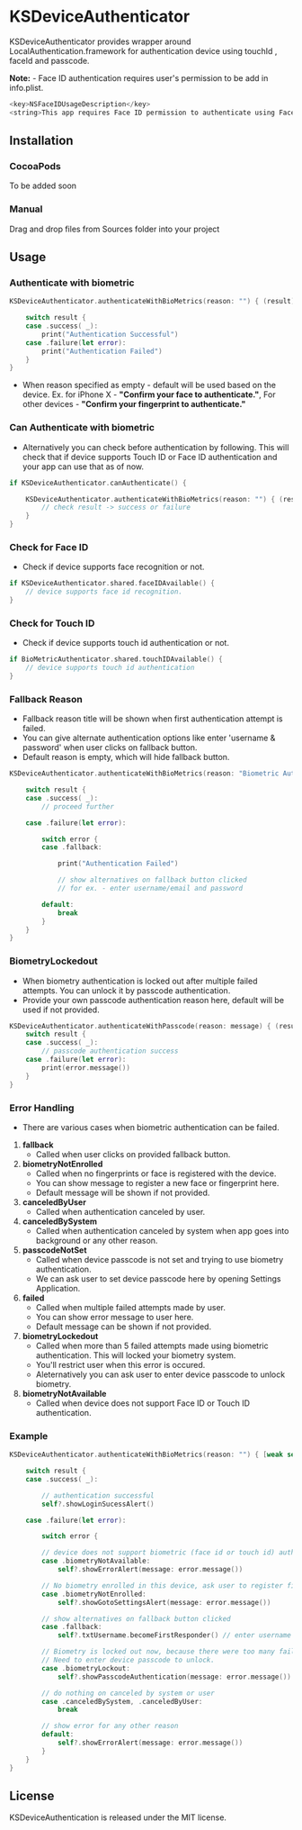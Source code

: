 # KSDeviceAuthenticator

KSDeviceAuthenticator provides wrapper around LocalAuthentication.framework for authentication device using touchId , faceId and passcode.


**Note:** - Face ID authentication requires user's permission to be add in info.plist.
```swift
<key>NSFaceIDUsageDescription</key>
<string>This app requires Face ID permission to authenticate using Face recognition.</string>
```
## Installation

### CocoaPods

To be added soon

### Manual

Drag and drop files from Sources folder into your project

## Usage

### Authenticate with biometric

```swift
KSDeviceAuthenticator.authenticateWithBioMetrics(reason: "") { (result) in

    switch result {
    case .success( _):
        print("Authentication Successful")
    case .failure(let error):
        print("Authentication Failed")
    }
}
```
- When reason specified as empty - default will be used based on the device. Ex. for iPhone X - **"Confirm your face to authenticate."**,  For other devices - **"Confirm your fingerprint to authenticate."**

### Can Authenticate with biometric

- Alternatively you can check before authentication by following. This will check that if device supports Touch ID or Face ID authentication and your app can use that as of now.

```swift
if KSDeviceAuthenticator.canAuthenticate() {

    KSDeviceAuthenticator.authenticateWithBioMetrics(reason: "") { (result) in
        // check result -> success or failure
    }
}
```
### Check for Face ID
- Check if device supports face recognition or not.
```swift
if KSDeviceAuthenticator.shared.faceIDAvailable() {
    // device supports face id recognition.
}
```
### Check for Touch ID
- Check if device supports touch id authentication or not.
```swift
if BioMetricAuthenticator.shared.touchIDAvailable() {
    // device supports touch id authentication
}
```

### Fallback Reason
- Fallback reason title will be shown when first authentication attempt is failed.
- You can give alternate authentication options like enter 'username & password' when user clicks on fallback button.
- Default reason is empty, which will hide fallback button.

```swift
KSDeviceAuthenticator.authenticateWithBioMetrics(reason: "Biometric Authentication", fallbackTitle: "Enter Credentials") { (result) in

    switch result {
    case .success( _):
        // proceed further

    case .failure(let error):

        switch error {
        case .fallback:

            print("Authentication Failed")

            // show alternatives on fallback button clicked
            // for ex. - enter username/email and password

        default:
            break
        }
    }
}
```

### BiometryLockedout
- When biometry authentication is locked out after multiple failed attempts. You can unlock it by passcode authentication.
- Provide your own passcode authentication reason here, default will be used if not provided.

```swift
KSDeviceAuthenticator.authenticateWithPasscode(reason: message) { (result) in
    switch result {
    case .success( _):
        // passcode authentication success
    case .failure(let error):
        print(error.message())
    }
}
```

### Error Handling
- There are various cases when biometric authentication can be failed.

1. **fallback**
    - Called when user clicks on provided fallback button.
2. **biometryNotEnrolled**
    - Called when no fingerprints or face is registered with the device.
    - You can show message to register a new face or fingerprint here.
    - Default message will be shown if not provided.
3. **canceledByUser**
    - Called when authentication canceled by user.
4. **canceledBySystem**
    - Called when authentication canceled by system when app goes into background or any other reason.
5. **passcodeNotSet**
    - Called when device passcode is not set and trying to use biometry authentication.
    - We can ask user to set device passcode here by opening Settings Application.
6. **failed**
    - Called when multiple failed attempts made by user.
    - You can show error message to user here.
    - Default message can be shown if not provided.
7. **biometryLockedout**
    - Called when more than 5 failed attempts made using biometric authentication. This will locked your biometry system.
    - You'll restrict user when this error is occured.
    - Aleternatively you can ask user to enter device passcode to unlock biometry.
8. **biometryNotAvailable**
    - Called when device does not support Face ID or Touch ID authentication.

### Example

```swift
KSDeviceAuthenticator.authenticateWithBioMetrics(reason: "") { [weak self] (result) in

    switch result {
    case .success( _):

        // authentication successful
        self?.showLoginSucessAlert()

    case .failure(let error):

        switch error {

        // device does not support biometric (face id or touch id) authentication
        case .biometryNotAvailable:
            self?.showErrorAlert(message: error.message())

        // No biometry enrolled in this device, ask user to register fingerprint or face
        case .biometryNotEnrolled:
            self?.showGotoSettingsAlert(message: error.message())

        // show alternatives on fallback button clicked
        case .fallback:
            self?.txtUsername.becomeFirstResponder() // enter username password manually

        // Biometry is locked out now, because there were too many failed attempts.
        // Need to enter device passcode to unlock.
        case .biometryLockout:
            self?.showPasscodeAuthentication(message: error.message())

        // do nothing on canceled by system or user
        case .canceledBySystem, .canceledByUser:
            break

        // show error for any other reason
        default:
            self?.showErrorAlert(message: error.message())
        }
    }
}
```


## License

KSDeviceAuthentication is released under the MIT license.
